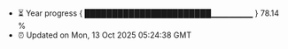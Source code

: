 - ⏳ Year progress { ███████████████████████▁▁▁▁▁▁▁ } 78.14 %
- ⏰ Updated on Mon, 13 Oct 2025 05:24:38 GMT

